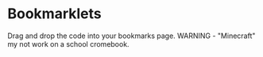 # Bookmarklets
Drag and drop the code into your bookmarks page.
WARNING - "Minecraft" my not work on a school cromebook.
